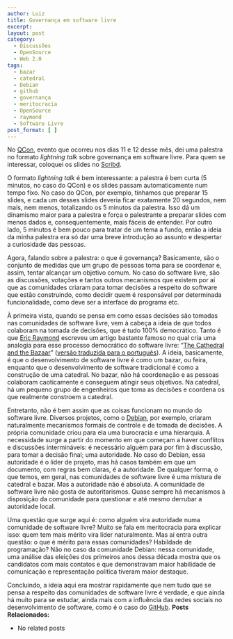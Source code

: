 ```yaml
---
author: Luiz
title: Governança em software livre
excerpt:
layout: post
category:
  - Discussões
  - OpenSource
  - Web 2.0
tags:
  - bazar
  - catedral
  - Debian
  - github
  - governança
  - meritocracia
  - OpenSource
  - raymond
  - Software Livre
post_format: [ ]
---
```

No [QCon][1], evento que ocorreu nos dias 11 e 12 desse mês, dei uma palestra no formato *lightning talk* sobre governança em software livre. Para quem se interessar, coloquei os slides no [Scribd][2].

O formato *lightning talk* é bem interessante: a palestra é bem curta (5 minutos, no caso do QCon) e os slides passam automaticamente num tempo fixo. No caso do QCon, por exemplo, tínhamos que preparar 15 slides, e cada um desses slides deveria ficar exatamente 20 segundos, nem mais, nem menos, totalizando os 5 minutos da palestra. Isso dá um dinamismo maior para a palestra e força o palestrante a preparar slides com menos dados e, consequentemente, mais fáceis de entender. Por outro lado, 5 minutos é bem pouco para tratar de um tema a fundo, então a ideia da minha palestra era só dar uma breve introdução ao assunto e despertar a curiosidade das pessoas.

Agora, falando sobre a palestra: o que é governança? Basicamente, são o conjunto de medidas que um grupo de pessoas toma para se coordenar e, assim, tentar alcançar um objetivo comum. No caso do software livre, são as discussões, votações e tantos outros mecanismos que existem por aí que as comunidades criaram para tomar decisões a respeito do software que estão construindo, como decidir quem é responsável por determinada funcionalidade, como deve ser a interface do programa etc.

À primeira vista, quando se pensa em como essas decisões são tomadas nas comunidades de software livre, vem à cabeça a ideia de que todos colaboram na tomada de decisões, que é tudo 100% democrático. Tanto é que [Eric Raymond][3] escreveu um artigo bastante famoso no qual cria uma analogia para esse processo democrático do software livre: “[The Cathedral and the Bazaar][4]” ([versão traduzida para o português][5]). A ideia, basicamente, é que o desenvolvimento de software livre é como um bazar, ou feira, enquanto que o desenvolvimento de software tradicional é como a construção de uma catedral. No bazar, não há coordenação e as pessoas colaboram caoticamente e conseguem atingir seus objetivos. Na catedral, há um pequeno grupo de engenheiros que toma as decisões e coordena os que realmente constroem a catedral.

Entretanto, não é bem assim que as coisas funcionam no mundo do software livre. Diversos projetos, como o [Debian][6], por exemplo, criaram naturalmente mecanismos formais de controle e de tomada de decisões. A própria comunidade criou para ela uma burocracia e uma hierarquia. A necessidade surge a partir do momento em que começam a haver conflitos e discussões intermináveis: é necessário alguém para por fim à discussão, para tomar a decisão final; uma autoridade. No caso do Debian, essa autoridade é o líder de projeto, mas há casos também em que um documento, com regras bem claras, é a autoridade. De qualquer forma, o que temos, em geral, nas comunidades de software livre é uma mistura de catedral e bazar. Mas a autoridade não é absoluta. A comunidade de software livre não gosta de autoritarismos. Quase sempre há mecanismos à disposição da comunidade para questionar e até mesmo derrubar a autoridade local.

Uma questão que surge aqui é: como alguém vira autoridade numa comunidade de software livre? Muito se fala em meritocracia para explicar isso: quem tem mais mérito vira líder naturalmente. Mas aí entra outra questão: o que é mérito para essas comunidades? Habildade de programação? Não no caso da comunidade Debian: nessa comunidade, uma análise das eleições dos primeiros anos dessa década mostra que os candidatos com mais contatos e que demonstravam maior habilidade de comunicação e representação política tiveram maior destaque.

Concluindo, a ideia aqui era mostrar rapidamente que nem tudo que se pensa a respeito das comunidades de software livre é verdade, e que ainda há muito para se estudar, ainda mais com a influência das redes sociais no desenvolvimento de software, como é o caso do [GitHub][7]. 
**Posts Relacionados:** 
*   No related posts












 [1]: http://www.qconsp.com
 [2]: http://www.scribd.com/doc/37302982/QCon-Lightning-Talk-Governanca-em-Software-Livre
 [3]: http://pt.wikipedia.org/wiki/Eric_Steven_Raymond
 [4]: http://citeseerx.ist.psu.edu/viewdoc/download?doi=10.1.1.120.4974&rep=rep1&type=pdf
 [5]: http://www.dominiopublico.gov.br/download/texto/tl000001.pdf
 [6]: http://www.debian.org
 [7]: http://www.github.com





